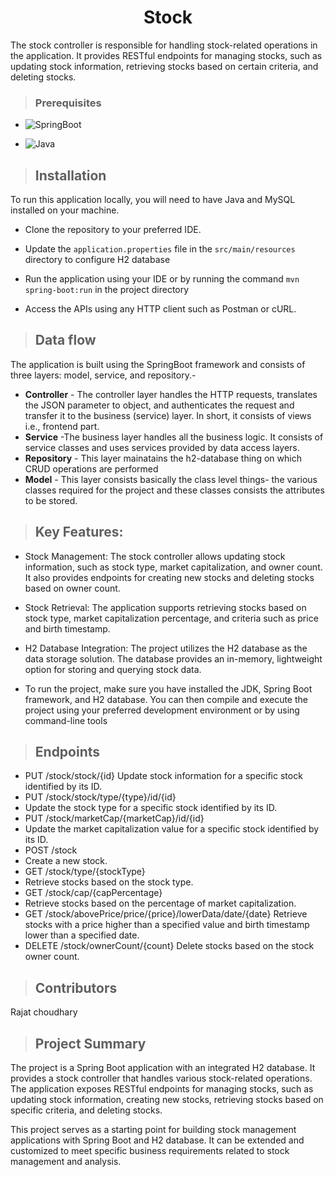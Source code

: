 <h1 align="center"> 
Stock </h1>
The stock controller is responsible for handling stock-related operations in the application. It provides RESTful endpoints for managing stocks, such as updating stock information, retrieving stocks based on certain criteria, and deleting stocks.

>### Prerequisites
 * ![SpringBoot](https://img.shields.io/badge/Framework-SpringBoot-green)


* ![Java](https://img.shields.io/badge/Language-Java%208%20or%20higher-yellow)

>## Installation

To run this application locally, you will need to have Java and MySQL installed on your machine.

* Clone the repository to your preferred IDE.

* Update the `application.properties` file in the `src/main/resources` directory to configure H2 database
* Run the application using your IDE or by running the command `mvn spring-boot:run` in the project directory
* Access the APIs using any HTTP client such as Postman or cURL.
>## Data flow
 The application is built using the SpringBoot framework and consists of three layers: model, service, and repository.-

* **Controller** - The controller layer handles the HTTP requests, translates the JSON parameter to object, and authenticates the request and transfer it to the business (service) layer. In short, it consists of views i.e., frontend part.
* **Service** -The business layer handles all the business logic. It consists of service classes and uses services provided by data access layers.
* **Repository** - This layer mainatains the h2-database thing on which CRUD operations are performed
* **Model** - This layer consists basically the class level things- the various classes required for the project and these classes consists the attributes to be stored.

>## Key Features:
* Stock Management: The stock controller allows updating stock information, such as stock type, market capitalization, and owner count. It also provides endpoints for creating new stocks and deleting stocks based on owner count.

* Stock Retrieval: The application supports retrieving stocks based on stock type, market capitalization percentage, and criteria such as price and birth timestamp.
* H2 Database Integration: The project utilizes the H2 database as the data storage solution. The database provides an in-memory, lightweight option for storing and querying stock data.
* To run the project, make sure you have installed the JDK, Spring Boot framework, and H2 database. You can then compile and execute the project using your preferred development environment or by using command-line tools

> ## Endpoints

* PUT /stock/stock/{id}
Update stock information for a specific stock identified by its ID.
* PUT /stock/stock/type/{type}/id/{id}
* Update the stock type for a specific stock identified by its ID.
* PUT /stock/marketCap/{marketCap}/id/{id}
* Update the market capitalization value for a specific stock identified by its ID.
* POST /stock
* Create a new stock.
* GET /stock/type/{stockType}
* Retrieve stocks based on the stock type.
* GET /stock/cap/{capPercentage}
* Retrieve stocks based on the percentage of market capitalization.
* GET /stock/abovePrice/price/{price}/lowerData/date/{date}
  Retrieve stocks with a price higher than a specified value and birth timestamp lower than a specified date.
* DELETE /stock/ownerCount/{count}
Delete stocks based on the stock owner count.
>## Contributors

Rajat choudhary

>## Project Summary
The project is a Spring Boot application with an integrated H2 database. It provides a stock controller that handles various stock-related operations. The application exposes RESTful endpoints for managing stocks, such as updating stock information, creating new stocks, retrieving stocks based on specific criteria, and deleting stocks.

This project serves as a starting point for building stock management applications with Spring Boot and H2 database. It can be extended and customized to meet specific business requirements related to stock management and analysis.
